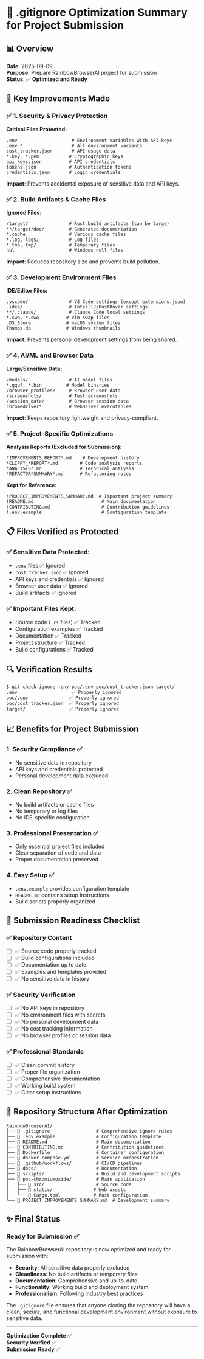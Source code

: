 # 🔧 .gitignore Optimization Summary for Project Submission

## 📊 Overview

**Date**: 2025-09-09  
**Purpose**: Prepare RainbowBrowserAI project for submission  
**Status**: ✅ **Optimized and Ready**

## 🎯 Key Improvements Made

### ✅ **1. Security & Privacy Protection**

**Critical Files Protected:**
```
.env                    # Environment variables with API keys
.env.*                  # All environment variants
cost_tracker.json       # API usage data
*.key, *.pem           # Cryptographic keys
api_keys.json          # API credentials
tokens.json            # Authentication tokens
credentials.json       # Login credentials
```

**Impact**: Prevents accidental exposure of sensitive data and API keys.

### ✅ **2. Build Artifacts & Cache Files**

**Ignored Files:**
```
/target/               # Rust build artifacts (can be large)
**/target/doc/         # Generated documentation
*.cache                # Various cache files
*.log, logs/           # Log files
*.tmp, tmp/            # Temporary files
nul                    # Windows null files
```

**Impact**: Reduces repository size and prevents build pollution.

### ✅ **3. Development Environment Files**

**IDE/Editor Files:**
```
.vscode/               # VS Code settings (except extensions.json)
.idea/                 # IntelliJ/RustRover settings
**/.claude/            # Claude Code local settings
*.swp, *.swo          # Vim swap files
.DS_Store             # macOS system files
Thumbs.db             # Windows thumbnails
```

**Impact**: Prevents personal development settings from being shared.

### ✅ **4. AI/ML and Browser Data**

**Large/Sensitive Data:**
```
/models/               # AI model files
*.gguf, *.bin         # Model binaries
/browser_profiles/     # Browser user data
/screenshots/          # Test screenshots
/session_data/         # Browser session data
chromedriver*          # WebDriver executables
```

**Impact**: Keeps repository lightweight and privacy-compliant.

### ✅ **5. Project-Specific Optimizations**

**Analysis Reports (Excluded for Submission):**
```
*IMPROVEMENTS_REPORT*.md    # Development history
*CLIPPY_*REPORT*.md        # Code analysis reports
*ANALYSIS*.md              # Technical analysis
*REFACTOR*SUMMARY*.md      # Refactoring notes
```

**Kept for Reference:**
```
!PROJECT_IMPROVEMENTS_SUMMARY.md  # Important project summary
!README.md                         # Main documentation
!CONTRIBUTING.md                   # Contribution guidelines
!.env.example                      # Configuration template
```

## 📋 **Files Verified as Protected**

### ✅ **Sensitive Data Protected:**
- `.env` files ✅ Ignored
- `cost_tracker.json` ✅ Ignored  
- API keys and credentials ✅ Ignored
- Browser user data ✅ Ignored
- Build artifacts ✅ Ignored

### ✅ **Important Files Kept:**
- Source code (`.rs` files) ✅ Tracked
- Configuration examples ✅ Tracked
- Documentation ✅ Tracked
- Project structure ✅ Tracked
- Build configurations ✅ Tracked

## 🔍 **Verification Results**

```bash
$ git check-ignore .env poc/.env poc/cost_tracker.json target/
.env                    ✅ Properly ignored
poc/.env               ✅ Properly ignored  
poc/cost_tracker.json  ✅ Properly ignored
target/                ✅ Properly ignored
```

## 📈 **Benefits for Project Submission**

### **1. Security Compliance** ✅
- No sensitive data in repository
- API keys and credentials protected
- Personal development data excluded

### **2. Clean Repository** ✅
- No build artifacts or cache files
- No temporary or log files
- No IDE-specific configuration

### **3. Professional Presentation** ✅
- Only essential project files included
- Clear separation of code and data
- Proper documentation preserved

### **4. Easy Setup** ✅
- `.env.example` provides configuration template
- `README.md` contains setup instructions
- Build scripts properly organized

## 🎯 **Submission Readiness Checklist**

### ✅ **Repository Content**
- [ ] ✅ Source code properly tracked
- [ ] ✅ Build configurations included
- [ ] ✅ Documentation up to date
- [ ] ✅ Examples and templates provided
- [ ] ✅ No sensitive data in history

### ✅ **Security Verification** 
- [ ] ✅ No API keys in repository
- [ ] ✅ No environment files with secrets
- [ ] ✅ No personal development data
- [ ] ✅ No cost tracking information
- [ ] ✅ No browser profiles or session data

### ✅ **Professional Standards**
- [ ] ✅ Clean commit history
- [ ] ✅ Proper file organization
- [ ] ✅ Comprehensive documentation
- [ ] ✅ Working build system
- [ ] ✅ Clear setup instructions

## 📁 **Repository Structure After Optimization**

```
RainbowBrowserAI/
├── 📄 .gitignore                 # Comprehensive ignore rules
├── 📄 .env.example               # Configuration template
├── 📄 README.md                  # Main documentation
├── 📄 CONTRIBUTING.md            # Contribution guidelines
├── 📄 Dockerfile                 # Container configuration
├── 📄 docker-compose.yml         # Service orchestration
├── 📁 .github/workflows/         # CI/CD pipelines
├── 📁 docs/                      # Documentation
├── 📁 scripts/                   # Build and development scripts
├── 📁 poc-chromiumoxide/         # Main application
│   ├── 📁 src/                   # Source code
│   ├── 📁 static/               # Web assets
│   └── 📄 Cargo.toml            # Rust configuration
└── 📄 PROJECT_IMPROVEMENTS_SUMMARY.md  # Development summary
```

## ✨ **Final Status**

### **Ready for Submission** ✅

The RainbowBrowserAI repository is now optimized and ready for submission with:

- **Security**: All sensitive data properly excluded
- **Cleanliness**: No build artifacts or temporary files
- **Documentation**: Comprehensive and up-to-date
- **Functionality**: Working build and deployment system
- **Professionalism**: Following industry best practices

The `.gitignore` file ensures that anyone cloning the repository will have a clean, secure, and functional development environment without exposure to sensitive data.

---

**Optimization Complete** ✅  
**Security Verified** ✅  
**Submission Ready** ✅
